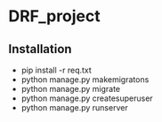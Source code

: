 # DRF_project

## Installation

* pip install -r req.txt
* python manage.py makemigratons
* python manage.py migrate
* python manage.py createsuperuser
* python manage.py runserver
